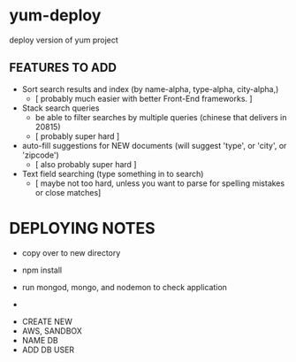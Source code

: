 # yum-deploy
deploy version of yum project

## FEATURES TO ADD

  - Sort search results and index (by name-alpha, type-alpha, city-alpha,)
    + [ probably much easier with better Front-End frameworks. ]
  - Stack search queries
    - be able to filter searches by multiple queries (chinese that delivers in 20815)
    + [ probably super hard ]
  - auto-fill suggestions for NEW documents (will suggest 'type', or 'city', or 'zipcode')
    + [ also probably super hard ]
  - Text field searching (type something in to search)
    + [ maybe not too hard, unless you want to parse for spelling mistakes or close matches]


# DEPLOYING NOTES

- copy over to new directory
- npm install
- run mongod, mongo, and nodemon to check application

- 

+ CREATE NEW
+ AWS, SANDBOX
+ NAME DB
+ ADD DB USER
